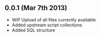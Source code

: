 0.0.1 (Mar 7th 2013)
--------------------

* WiP Upload of all files currently available
* Added upstream script collections
* Added SQL structure 

